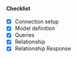 #### Checklist
- [x] Connection setup
- [x] Model definition
- [x] Queries
- [x] Relationship
- [x] Relationship Response